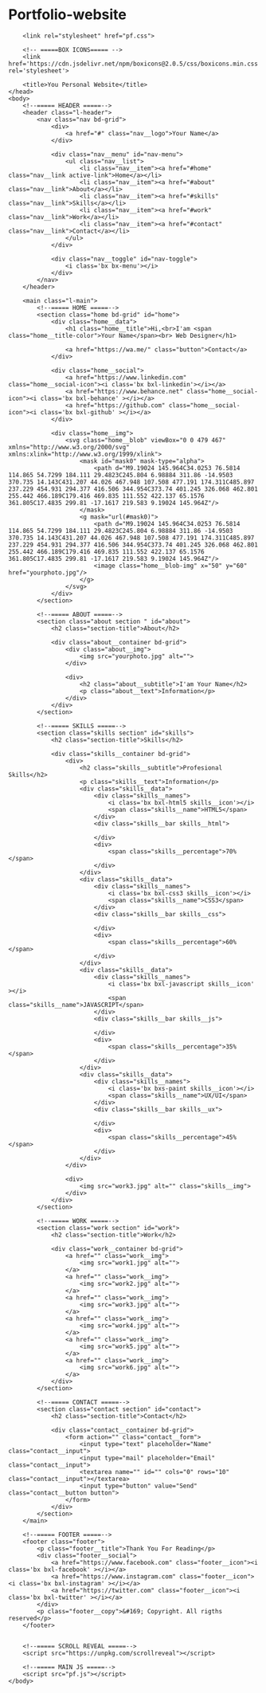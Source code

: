 # Portfolio-website

<!DOCTYPE html>
<html lang="en">
    <head>
        <meta charset="UTF-8">
        <meta name="viewport" content="width=device-width, initial-scale=1.0">

        <link rel="stylesheet" href="pf.css">

        <!-- =====BOX ICONS===== -->
        <link href='https://cdn.jsdelivr.net/npm/boxicons@2.0.5/css/boxicons.min.css' rel='stylesheet'>

        <title>You Personal Website</title>
    </head>
    <body>
        <!--===== HEADER =====-->
        <header class="l-header">
            <nav class="nav bd-grid">
                <div>
                    <a href="#" class="nav__logo">Your Name</a>
                </div>

                <div class="nav__menu" id="nav-menu">
                    <ul class="nav__list">
                        <li class="nav__item"><a href="#home" class="nav__link active-link">Home</a></li>
                        <li class="nav__item"><a href="#about" class="nav__link">About</a></li>
                        <li class="nav__item"><a href="#skills" class="nav__link">Skills</a></li>
                        <li class="nav__item"><a href="#work" class="nav__link">Work</a></li>
                        <li class="nav__item"><a href="#contact" class="nav__link">Contact</a></li>
                    </ul>
                </div>

                <div class="nav__toggle" id="nav-toggle">
                    <i class='bx bx-menu'></i>
                </div>
            </nav>
        </header>

        <main class="l-main">
            <!--===== HOME =====-->
            <section class="home bd-grid" id="home">
                <div class="home__data">
                    <h1 class="home__title">Hi,<br>I'am <span class="home__title-color">Your Name</span><br> Web Designer</h1>

                    <a href="https://wa.me/" class="button">Contact</a>
                </div>

                <div class="home__social">
                    <a href="https://www.linkedin.com" class="home__social-icon"><i class='bx bxl-linkedin'></i></a>
                    <a href="https://www.behance.net" class="home__social-icon"><i class='bx bxl-behance' ></i></a>
                    <a href="https://github.com" class="home__social-icon"><i class='bx bxl-github' ></i></a>
                </div>

                <div class="home__img">
                    <svg class="home__blob" viewBox="0 0 479 467" xmlns="http://www.w3.org/2000/svg" xmlns:xlink="http://www.w3.org/1999/xlink">
                        <mask id="mask0" mask-type="alpha">
                            <path d="M9.19024 145.964C34.0253 76.5814 114.865 54.7299 184.111 29.4823C245.804 6.98884 311.86 -14.9503 370.735 14.143C431.207 44.026 467.948 107.508 477.191 174.311C485.897 237.229 454.931 294.377 416.506 344.954C373.74 401.245 326.068 462.801 255.442 466.189C179.416 469.835 111.552 422.137 65.1576 361.805C17.4835 299.81 -17.1617 219.583 9.19024 145.964Z"/>
                        </mask>
                        <g mask="url(#mask0)">
                            <path d="M9.19024 145.964C34.0253 76.5814 114.865 54.7299 184.111 29.4823C245.804 6.98884 311.86 -14.9503 370.735 14.143C431.207 44.026 467.948 107.508 477.191 174.311C485.897 237.229 454.931 294.377 416.506 344.954C373.74 401.245 326.068 462.801 255.442 466.189C179.416 469.835 111.552 422.137 65.1576 361.805C17.4835 299.81 -17.1617 219.583 9.19024 145.964Z"/>
                            <image class="home__blob-img" x="50" y="60" href="yourphoto.jpg"/>
                        </g>
                    </svg>
                </div>
            </section>

            <!--===== ABOUT =====-->
            <section class="about section " id="about">
                <h2 class="section-title">About</h2>

                <div class="about__container bd-grid">
                    <div class="about__img">
                        <img src="yourphoto.jpg" alt="">
                    </div>
                    
                    <div>
                        <h2 class="about__subtitle">I'am Your Name</h2>
                        <p class="about__text">Information</p>           
                    </div>                                   
                </div>
            </section>

            <!--===== SKILLS =====-->
            <section class="skills section" id="skills">
                <h2 class="section-title">Skills</h2>

                <div class="skills__container bd-grid">          
                    <div>
                        <h2 class="skills__subtitle">Profesional Skills</h2>
                        <p class="skills__text">Information</p>
                        <div class="skills__data">
                            <div class="skills__names">
                                <i class='bx bxl-html5 skills__icon'></i>
                                <span class="skills__name">HTML5</span>
                            </div>
                            <div class="skills__bar skills__html">

                            </div>
                            <div>
                                <span class="skills__percentage">70%</span>
                            </div>
                        </div>
                        <div class="skills__data">
                            <div class="skills__names">
                                <i class='bx bxl-css3 skills__icon'></i>
                                <span class="skills__name">CSS3</span>
                            </div>
                            <div class="skills__bar skills__css">
                                
                            </div>
                            <div>
                                <span class="skills__percentage">60%</span>
                            </div>
                        </div>
                        <div class="skills__data">
                            <div class="skills__names">
                                <i class='bx bxl-javascript skills__icon' ></i>
                                <span class="skills__name">JAVASCRIPT</span>
                            </div>
                            <div class="skills__bar skills__js">
                                
                            </div>
                            <div>
                                <span class="skills__percentage">35%</span>
                            </div>
                        </div>
                        <div class="skills__data">
                            <div class="skills__names">
                                <i class='bx bxs-paint skills__icon'></i>
                                <span class="skills__name">UX/UI</span>
                            </div>
                            <div class="skills__bar skills__ux">
                                
                            </div>
                            <div>
                                <span class="skills__percentage">45%</span>
                            </div>
                        </div>
                    </div>
                    
                    <div>              
                        <img src="work3.jpg" alt="" class="skills__img">
                    </div>
                </div>
            </section>

            <!--===== WORK =====-->
            <section class="work section" id="work">
                <h2 class="section-title">Work</h2>

                <div class="work__container bd-grid">
                    <a href="" class="work__img">
                        <img src="work1.jpg" alt="">
                    </a>
                    <a href="" class="work__img">
                        <img src="work2.jpg" alt="">
                    </a>
                    <a href="" class="work__img">
                        <img src="work3.jpg" alt="">
                    </a>
                    <a href="" class="work__img">
                        <img src="work4.jpg" alt="">
                    </a>
                    <a href="" class="work__img">
                        <img src="work5.jpg" alt="">
                    </a>
                    <a href="" class="work__img">
                        <img src="work6.jpg" alt="">
                    </a>
                </div>
            </section>

            <!--===== CONTACT =====-->
            <section class="contact section" id="contact">
                <h2 class="section-title">Contact</h2>

                <div class="contact__container bd-grid">
                    <form action="" class="contact__form">
                        <input type="text" placeholder="Name" class="contact__input">
                        <input type="mail" placeholder="Email" class="contact__input">
                        <textarea name="" id="" cols="0" rows="10" class="contact__input"></textarea>
                        <input type="button" value="Send" class="contact__button button">
                    </form>
                </div>
            </section>
        </main>

        <!--===== FOOTER =====-->
        <footer class="footer">
            <p class="footer__title">Thank You For Reading</p>
            <div class="footer__social">
                <a href="https://www.facebook.com" class="footer__icon"><i class='bx bxl-facebook' ></i></a>
                <a href="https://www.instagram.com" class="footer__icon"><i class='bx bxl-instagram' ></i></a>
                <a href="https://twitter.com" class="footer__icon"><i class='bx bxl-twitter' ></i></a>
            </div>
            <p class="footer__copy">&#169; Copyright. All rigths reserved</p>
        </footer>


        <!--===== SCROLL REVEAL =====-->
        <script src="https://unpkg.com/scrollreveal"></script>

        <!--===== MAIN JS =====-->
        <script src="pf.js"></script>
    </body>
</html>